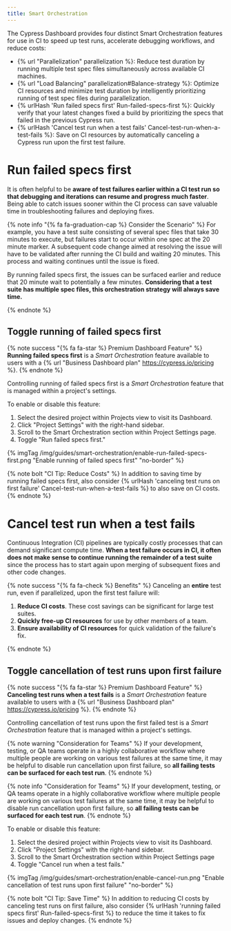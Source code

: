 ```yaml
---
title: Smart Orchestration
---
```


The Cypress Dashboard provides four distinct Smart Orchestration features for use in CI to speed up test runs, accelerate debugging workflows, and reduce costs:

- {% url "Parallelization" parallelization %}: Reduce test duration by running multiple test spec files simultaneously across available CI machines.
- {% url "Load Balancing" parallelization#Balance-strategy %}: Optimize CI resources and minimize test duration by intelligently prioritizing running of test spec files during parallelization.
- {% urlHash 'Run failed specs first' Run-failed-specs-first %}: Quickly verify that your latest changes fixed a build by prioritizing the specs that failed in the previous Cypress run.
- {% urlHash 'Cancel test run when a test fails' Cancel-test-run-when-a-test-fails %}: Save on CI resources by automatically canceling a Cypress run upon the first test failure.

# Run failed specs first

It is often helpful to be **aware of test failures earlier within a CI test run so that debugging and iterations can resume and progress much faster**. Being able to catch issues sooner within the CI process can save valuable time in troubleshooting failures and deploying fixes.

{% note info "{% fa fa-graduation-cap %} Consider the Scenario" %}
For example, you have a test suite consisting of several spec files that take 30 minutes to execute, but failures start to occur within one spec at the 20 minute marker. A subsequent code change aimed at resolving the issue will have to be validated after running the CI build and waiting 20 minutes. This process and waiting continues until the issue is fixed.

By running failed specs first, the issues can be surfaced earlier and reduce that 20 minute wait to potentially a few minutes. **Considering that a test suite has multiple spec files, this orchestration strategy will always save time.**

{% endnote %}

## Toggle running of failed specs first

{% note success "{% fa fa-star %} Premium Dashboard Feature" %}
**Running failed specs first** is a _Smart Orchestration_ feature available to users with a {% url "Business Dashboard plan" https://cypress.io/pricing %}.
{% endnote %}

Controlling running of failed specs first is a _Smart Orchestration_ feature that is managed within a project's settings.

To enable or disable this feature:

1. Select the desired project within Projects view to visit its Dashboard.
2. Click "Project Settings" with the right-hand sidebar.
3. Scroll to the Smart Orchestration section within Project Settings page.
4. Toggle "Run failed specs first."

{% imgTag /img/guides/smart-orchestration/enable-run-failed-specs-first.png "Enable running of failed specs first" "no-border" %}

{% note bolt "CI Tip: Reduce Costs" %}
In addition to saving time by running failed specs first, also consider {% urlHash 'canceling test runs on first failure' Cancel-test-run-when-a-test-fails %} to also save on CI costs.
{% endnote %}

# Cancel test run when a test fails

Continuous Integration (CI) pipelines are typically costly processes that can demand significant compute time. **When a test failure occurs in CI, it often does not make sense to continue running the remainder of a test suite** since the process has to start again upon merging of subsequent fixes and other code changes.

{% note success "{% fa fa-check %} Benefits" %}
Canceling an **entire** test run, even if parallelized, upon the first test failure will:

1. **Reduce CI costs**. These cost savings can be significant for large test suites.
2. **Quickly free-up CI resources** for use by other members of a team.
3. **Ensure availability of CI resources** for quick validation of the failure's fix.

{% endnote %}

## Toggle cancellation of test runs upon first failure

{% note success "{% fa fa-star %} Premium Dashboard Feature" %}
**Canceling test runs when a test fails** is a _Smart Orchestration_ feature available to users with a {% url "Business Dashboard plan" https://cypress.io/pricing %}.
{% endnote %}

Controlling cancellation of test runs upon the first failed test is a _Smart Orchestration_ feature that is managed within a project's settings.

{% note warning "Consideration for Teams" %}
If your development, testing, or QA teams operate in a highly collaborative workflow where multiple people are working on various test failures at the same time, it may be helpful to disable run cancellation upon first failure, so **all failing tests can be surfaced for each test run**.
{% endnote %}

{% note info "Consideration for Teams" %}
If your development, testing, or QA teams operate in a highly collaborative workflow where multiple people are working on various test failures at the same time, it may be helpful to disable run cancellation upon first failure, so **all failing tests can be surfaced for each test run**.
{% endnote %}

To enable or disable this feature:

1. Select the desired project within Projects view to visit its Dashboard.
2. Click "Project Settings" with the right-hand sidebar.
3. Scroll to the Smart Orchestration section within Project Settings page
4. Toggle "Cancel run when a test fails."

{% imgTag /img/guides/smart-orchestration/enable-cancel-run.png "Enable cancellation of test runs upon first failure" "no-border" %}

{% note bolt "CI Tip: Save Time" %}
In addition to reducing CI costs by canceling test runs on first failure, also consider {% urlHash 'running failed specs first' Run-failed-specs-first %} to reduce the time it takes to fix issues and deploy changes.
{% endnote %}
